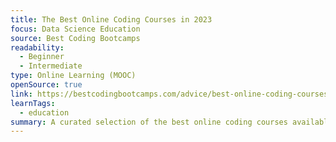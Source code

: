```yaml
---
title: The Best Online Coding Courses in 2023
focus: Data Science Education
source: Best Coding Bootcamps
readability:
  - Beginner
  - Intermediate
type: Online Learning (MOOC)
openSource: true
link: https://bestcodingbootcamps.com/advice/best-online-coding-courses/
learnTags:
  - education
summary: A curated selection of the best online coding courses available in 2023.
---
```

